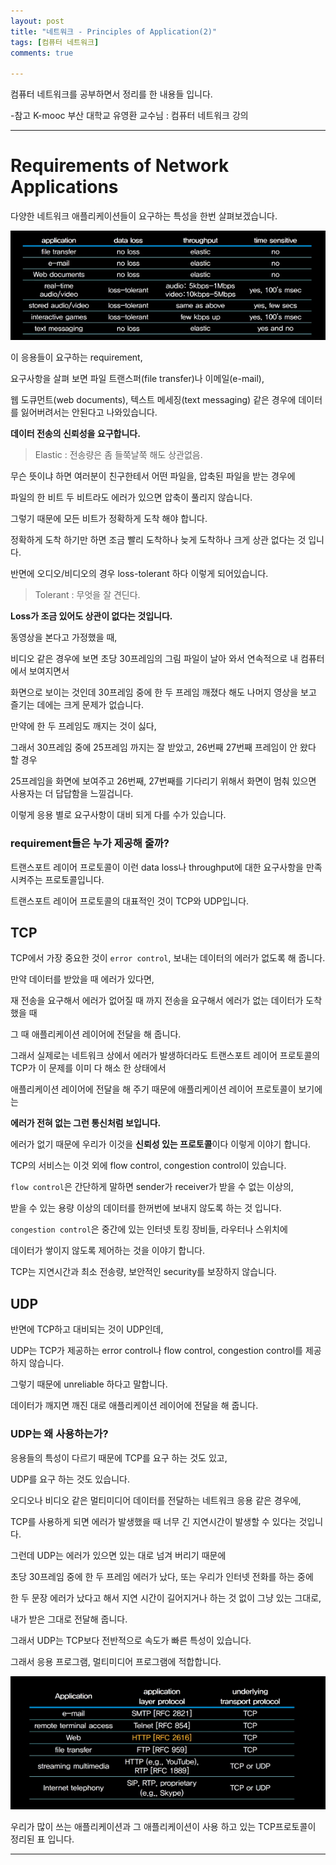 ```yaml
---
layout: post
title: "네트워크 - Principles of Application(2)"
tags: [컴퓨터 네트워크]
comments: true

---
```


컴퓨터 네트워크를 공부하면서 정리를 한 내용들 입니다.

-참고 K-mooc 부산 대학교 유영환 교수님 : 컴퓨터 네트워크 강의

---

# Requirements of Network Applications

다양한 네트워크 애플리케이션들이 요구하는 특성을 한번 살펴보겠습니다.

<img src="https://raw.githubusercontent.com/junghyun100/junghyun100.github.io/master/images/1113/Requirements%20of%20Network%20Applications.PNG">

이 응용들이 요구하는 requirement, 

요구사항을 살펴 보면 파일 트랜스퍼(file transfer)나 이메일(e-mail), 

웹 도큐먼트(web documents), 텍스트 메세징(text messaging) 같은 경우에 데이터를 잃어버려서는 안된다고 나와있습니다.

<strong>데이터 전송의 신뢰성을 요구합니다.</strong>

> Elastic : 전송량은 좀 들쭉날쭉 해도 상관없음. 

무슨 뜻이냐 하면 여러분이 친구한테서 어떤 파일을, 압축된 파일을 받는 경우에

파일의 한 비트 두 비트라도 에러가 있으면 압축이 풀리지 않습니다. 

그렇기 때문에 모든 비트가 정확하게 도착 해야 합니다.

정확하게 도착 하기만 하면 조금 빨리 도착하나 늦게 도착하나 크게 상관 없다는 것 입니다.

반면에 오디오/비디오의 경우 loss-tolerant 하다 이렇게 되어있습니다.
 
> Tolerant : 무엇을 잘 견딘다.

<strong>Loss가 조금 있어도 상관이 없다는 것입니다.</strong>

동영상을 본다고 가정했을 때,

비디오 같은 경우에 보면 초당 30프레임의 그림 파일이 날아 와서 연속적으로 내 컴퓨터에서 보여지면서 

화면으로 보이는 것인데 30프레임 중에 한 두 프레임 깨졌다 해도 나머지 영상을 보고 즐기는 데에는 크게 문제가 없습니다.

만약에 한 두 프레임도 깨지는 것이 싫다, 

그래서 30프레임 중에 25프레임 까지는 잘 받았고, 26번째 27번째 프레임이 안 왔다 할 경우

25프레임을 화면에 보여주고 26번째, 27번째를 기다리기 위해서 화면이 멈춰 있으면 사용자는 더 답답함을 느낄겁니다.

이렇게 응용 별로 요구사항이 대비 되게 다를 수가 있습니다.
 
### requirement들은 누가 제공해 줄까?
 
 트랜스포트 레이어 프로토콜이 이런 data loss나 throughput에 대한 요구사항을 만족시켜주는 프로토콜입니다.
 
 트랜스포트 레이어 프로토콜의 대표적인 것이 TCP와 UDP입니다.
 
 ## TCP
 
TCP에서 가장 중요한 것이 `error control`, 보내는 데이터의 에러가 없도록 해 줍니다.
 
만약 데이터를 받았을 때 에러가 있다면,

재 전송을 요구해서 에러가 없어질 때 까지 전송을 요구해서 에러가 없는 데이터가 도착 했을 때 

그 때 애플리케이션 레이어에 전달을 해 줍니다.

그래서 실제로는 네트워크 상에서 에러가 발생하더라도 트랜스포트 레이어 프로토콜의 TCP가 이 문제를 이미 다 해소 한 상태에서
 
애플리케이션 레이어에 전달을 해 주기 때문에 애플리케이션 레이어 프로토콜이 보기에는 

<strong>에러가 전혀 없는 그런 통신처럼 보입니다.</strong>
 
에러가 없기 때문에 우리가 이것을 <strong>신뢰성 있는 프로토콜</strong>이다 이렇게 이야기 합니다.
 
TCP의 서비스는 이것 외에 flow control, congestion control이 있습니다.

`flow control`은 간단하게 말하면 sender가 receiver가 받을 수 없는 이상의, 

받을 수 있는 용량 이상의 데이터를 한꺼번에 보내지 않도록 하는 것 입니다.

`congestion control`은 중간에 있는 인터넷 토킹 장비들, 라우터나 스위치에 

데이터가 쌓이지 않도록 제어하는 것을 이야기 합니다.
 
 TCP는 지연시간과 최소 전송량, 보안적인 security를 보장하지 않습니다.
 
## UDP
  
반면에 TCP하고 대비되는 것이 UDP인데, 
  
UDP는 TCP가 제공하는 error control나 flow control, congestion control를 제공하지 않습니다.
  
그렇기 때문에 unreliable 하다고 말합니다.
  
데이터가 깨지면 깨진 대로 애플리케이션 레이어에 전달을 해 줍니다.

### UDP는 왜 사용하는가?

응용들의 특성이 다르기 때문에 TCP를 요구 하는 것도 있고,

UDP를 요구 하는 것도 있습니다.

오디오나 비디오 같은 멀티미디어 데이터를 전달하는 네트워크 응용 같은 경우에,

TCP를 사용하게 되면 에러가 발생했을 때 너무 긴 지연시간이 발생할 수 있다는 것입니다.

그런데 UDP는 에러가 있으면 있는 대로 넘겨 버리기 때문에 

초당 30프레임 중에 한 두 프레임 에러가 났다, 또는 우리가 인터넷 전화를 하는 중에 

한 두 문장 에러가 났다고 해서 지연 시간이 길어지거나 하는 것 없이 그냥 있는 그대로, 

내가 받은 그대로 전달해 줍니다.

그래서 UDP는 TCP보다 전반적으로 속도가 빠른 특성이 있습니다. 

그래서 응용 프로그램, 멀티미디어 프로그램에 적합합니다.

<img src="https://raw.githubusercontent.com/junghyun100/junghyun100.github.io/master/images/1113/TCPUDPProtocol.PNG">

우리가 많이 쓰는 애플리케이션과 그 애플리케이션이 사용 하고 있는 TCP프로토콜이 정리된 표 입니다.


---
